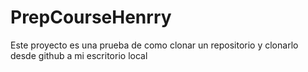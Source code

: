 # PrepCourseHenrry
Este proyecto es una prueba de como clonar un repositorio y clonarlo desde github a mi escritorio local
